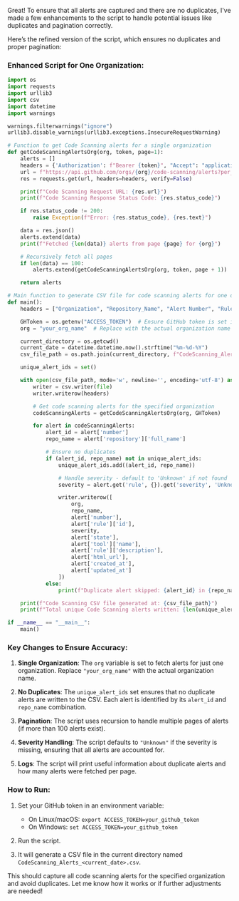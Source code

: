 Great! To ensure that all alerts are captured and there are no duplicates, I've made a few enhancements to the script to handle potential issues like duplicates and pagination correctly.

Here’s the refined version of the script, which ensures no duplicates and proper pagination:

### Enhanced Script for One Organization:
```python
import os
import requests
import urllib3
import csv
import datetime
import warnings

warnings.filterwarnings("ignore")
urllib3.disable_warnings(urllib3.exceptions.InsecureRequestWarning)

# Function to get Code Scanning alerts for a single organization
def getCodeScanningAlertsOrg(org, token, page=1):
    alerts = []
    headers = {'Authorization': f"Bearer {token}", "Accept": "application/vnd.github+json"}
    url = f"https://api.github.com/orgs/{org}/code-scanning/alerts?per_page=100&page={page}&state=open"
    res = requests.get(url, headers=headers, verify=False)

    print(f"Code Scanning Request URL: {res.url}")
    print(f"Code Scanning Response Status Code: {res.status_code}")

    if res.status_code != 200:
        raise Exception(f"Error: {res.status_code}, {res.text}")

    data = res.json()
    alerts.extend(data)
    print(f"Fetched {len(data)} alerts from page {page} for {org}")

    # Recursively fetch all pages
    if len(data) == 100:
        alerts.extend(getCodeScanningAlertsOrg(org, token, page + 1))

    return alerts

# Main function to generate CSV file for code scanning alerts for one organization
def main():
    headers = ["Organization", "Repository_Name", "Alert Number", "Rule ID", "Severity", "State", "Tool Name", "Description", "URL", "Created At", "Updated At"]

    GHToken = os.getenv("ACCESS_TOKEN")  # Ensure GitHub token is set in environment variables
    org = "your_org_name"  # Replace with the actual organization name

    current_directory = os.getcwd()
    current_date = datetime.datetime.now().strftime("%m-%d-%Y")
    csv_file_path = os.path.join(current_directory, f"CodeScanning_Alerts_{current_date}.csv")

    unique_alert_ids = set()

    with open(csv_file_path, mode='w', newline='', encoding='utf-8') as file:
        writer = csv.writer(file)
        writer.writerow(headers)

        # Get code scanning alerts for the specified organization
        codeScanningAlerts = getCodeScanningAlertsOrg(org, GHToken)

        for alert in codeScanningAlerts:
            alert_id = alert['number']
            repo_name = alert['repository']['full_name']

            # Ensure no duplicates
            if (alert_id, repo_name) not in unique_alert_ids:
                unique_alert_ids.add((alert_id, repo_name))

                # Handle severity - default to 'Unknown' if not found
                severity = alert.get('rule', {}).get('severity', 'Unknown')

                writer.writerow([
                    org,
                    repo_name,
                    alert['number'],
                    alert['rule']['id'],
                    severity,
                    alert['state'],
                    alert['tool']['name'],
                    alert['rule']['description'],
                    alert['html_url'],
                    alert['created_at'],
                    alert['updated_at']
                ])
            else:
                print(f"Duplicate alert skipped: {alert_id} in {repo_name}")

    print(f"Code Scanning CSV file generated at: {csv_file_path}")
    print(f"Total unique Code Scanning alerts written: {len(unique_alert_ids)}")

if __name__ == "__main__":
    main()
```

### Key Changes to Ensure Accuracy:
1. **Single Organization**: The `org` variable is set to fetch alerts for just one organization. Replace `"your_org_name"` with the actual organization name.
   
2. **No Duplicates**: The `unique_alert_ids` set ensures that no duplicate alerts are written to the CSV. Each alert is identified by its `alert_id` and `repo_name` combination.

3. **Pagination**: The script uses recursion to handle multiple pages of alerts (if more than 100 alerts exist).

4. **Severity Handling**: The script defaults to `"Unknown"` if the severity is missing, ensuring that all alerts are accounted for.

5. **Logs**: The script will print useful information about duplicate alerts and how many alerts were fetched per page.

### How to Run:
1. Set your GitHub token in an environment variable:
   - On Linux/macOS: `export ACCESS_TOKEN=your_github_token`
   - On Windows: `set ACCESS_TOKEN=your_github_token`
   
2. Run the script.

3. It will generate a CSV file in the current directory named `CodeScanning_Alerts_<current_date>.csv`.

This should capture all code scanning alerts for the specified organization and avoid duplicates. Let me know how it works or if further adjustments are needed!
